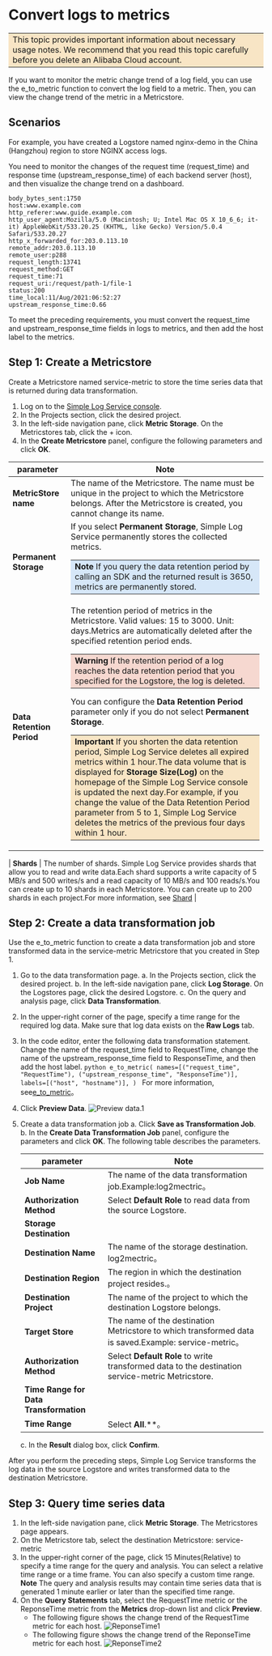 # Convert logs to metrics

<table><tr><td bgcolor="#f8e5c5">This topic provides important information about necessary usage notes. We recommend that you read this topic carefully before you delete an Alibaba Cloud account.</td></tr></table>

If you want to monitor the metric change trend of a log field, you can use the e_to_metric function to convert the log field to a metric. Then, you can view the change trend of the metric in a Metricstore.

## Scenarios

For example, you have created a Logstore named nginx-demo in the China (Hangzhou) region to store NGINX access logs.

You need to monitor the changes of the request time (request_time) and response time (upstream_response_time) of each backend server (host), and then visualize the change trend on a dashboard.

```
body_bytes_sent:1750
host:www.example.com
http_referer:www.guide.example.com
http_user_agent:Mozilla/5.0 (Macintosh; U; Intel Mac OS X 10_6_6; it-it) AppleWebKit/533.20.25 (KHTML, like Gecko) Version/5.0.4 Safari/533.20.27
http_x_forwarded_for:203.0.113.10
remote_addr:203.0.113.10
remote_user:p288
request_length:13741
request_method:GET
request_time:71
request_uri:/request/path-1/file-1
status:200
time_local:11/Aug/2021:06:52:27
upstream_response_time:0.66
```

To meet the preceding requirements, you must convert the request_time and upstream_response_time fields in logs to metrics, and then add the host label to the metrics.

## Step 1: Create a Metricstore

Create a Metricstore named service-metric to store the time series data that is returned during data transformation.

1. Log on to the [Simple Log Service console](https://sls.console.aliyun.com/lognext/profile).
2. In the Projects section, click the desired project.
3. In the left-side navigation pane, click **Metric Storage**. On the Metricstores tab, click the + icon.
4. In the **Create Metricstore** panel, configure the following parameters and click **OK**.

| **parameter**             | **Note**                                                                                                                                                                                                                                                                                                                                                                                                                                                                                                                                                                                                                                                                                                                                                                                                                                                                                                                                                            |
| ------------------------- | ------------------------------------------------------------------------------------------------------------------------------------------------------------------------------------------------------------------------------------------------------------------------------------------------------------------------------------------------------------------------------------------------------------------------------------------------------------------------------------------------------------------------------------------------------------------------------------------------------------------------------------------------------------------------------------------------------------------------------------------------------------------------------------------------------------------------------------------------------------------------------------------------------------------------------------------------------------------- |
| **MetricStore name**      | The name of the Metricstore. The name must be unique in the project to which the Metricstore belongs. After the Metricstore is created, you cannot change its name.                                                                                                                                                                                                                                                                                                                                                                                                                                                                                                                                                                                                                                                                                                                                                                                                 |
| **Permanent Storage**     | If you select **Permanent Storage**, Simple Log Service permanently stores the collected metrics.<br><table><tr><td bgcolor="#d6e7f8">**Note** If you query the data retention period by calling an SDK and the returned result is 3650, metrics are permanently stored.</td></tr></table>                                                                                                                                                                                                                                                                                                                                                                                                                                                                                                                                                                                                                                                                          |
| **Data Retention Period** | The retention period of metrics in the Metricstore. Valid values: 15 to 3000. Unit: days.Metrics are automatically deleted after the specified retention period ends.<br><table><tr><td bgcolor="#f6d8d0">**Warning** If the retention period of a log reaches the data retention period that you specified for the Logstore, the log is deleted.</td></tr></table>You can configure the **Data Retention Period** parameter only if you do not select **Permanent Storage**.<table><tr><td bgcolor="#f8e5c5">**Important** If you shorten the data retention period, Simple Log Service deletes all expired metrics within 1 hour.The data volume that is displayed for **Storage Size(Log)** on the homepage of the Simple Log Service console is updated the next day.For example, if you change the value of the Data Retention Period parameter from 5 to 1, Simple Log Service deletes the metrics of the previous four days within 1 hour.</td></tr></table> |

| **Shards** | The number of shards. Simple Log Service provides shards that allow you to read and write data.Each shard supports a write capacity of 5 MB/s and 500 writes/s and a read capacity of 10 MB/s and 100 reads/s.You can create up to 10 shards in each Metricstore. You can create up to 200 shards in each project.For more information, see [Shard](https://www.alibabacloud.com/help/en/doc-detail/28976.htm?spm=a2c4g.11186623.0.0.1b424c78manSeS#concept-wnn-rqn-vdb) |

## Step 2: Create a data transformation job

Use the e_to_metric function to create a data transformation job and store transformed data in the service-metric Metricstore that you created in Step 1.

1. Go to the data transformation page.
   a. In the Projects section, click the desired project.
   b. In the left-side navigation pane, click **Log Storage**. On the Logstores page, click the desired Logstore.
   c. On the query and analysis page, click **Data Transformation**.
2. In the upper-right corner of the page, specify a time range for the required log data.
   Make sure that log data exists on the **Raw Logs** tab.
3. In the code editor, enter the following data transformation statement.
   Change the name of the request_time field to RequestTime, change the name of the upstream_response_time field to ResponseTime, and then add the host label.
   `python
e_to_metric(
    names=[("request_time", "RequestTime"), ("upstream_response_time", "ResponseTime")],
    labels=[("host", "hostname")],
)
`
   For more information, see[e_to_metric](https://www.alibabacloud.com/help/en/doc-detail/125484.htm?spm=a2c4g.11186623.0.0.1b421283FwBl0i#section-u7i-ymg-jzp)。
4. Click **Preview Data**.
   ![Preview data.1](/img/dataprocessdemo/文本解析/预览数据1.png)

5. Create a data transformation job
   a. Click **Save as Transformation Job**.
   b. In the **Create Data Transformation Job** panel, configure the parameters and click **OK**. The following table describes the parameters.

   | parameter                              | Note                                                                                                 |
   | -------------------------------------- | ---------------------------------------------------------------------------------------------------- |
   | **Job Name**                           | The name of the data transformation job.Example:log2mectric。                                        |
   | **Authorization Method**               | Select **Default Role** to read data from the source Logstore.                                       |
   | **Storage Destination**                |
   | **Destination Name**                   | The name of the storage destination. log2mectric。                                                   |
   | **Destination Region**                 | The region in which the destination project resides.。                                               |
   | **Destination Project**                | The name of the project to which the destination Logstore belongs.                                   |
   | **Target Store**                       | The name of the destination Metricstore to which transformed data is saved.Example: service-metric。 |
   | **Authorization Method**               | Select **Default Role** to write transformed data to the destination service-metric Metricstore.     |
   | **Time Range for Data Transformation** |
   | **Time Range**                         | Select **All**.\*\*。                                                                                |

   c. In the **Result** dialog box, click **Confirm**.

After you perform the preceding steps, Simple Log Service transforms the log data in the source Logstore and writes transformed data to the destination Metricstore.

## Step 3: Query time series data

1. In the left-side navigation pane, click **Metric Storage**. The Metricstores page appears.
2. On the Metricstore tab, select the destination Metricstore: service-metric
3. In the upper-right corner of the page, click 15 Minutes(Relative) to specify a time range for the query and analysis.
   You can select a relative time range or a time frame. You can also specify a custom time range.
   **Note** The query and analysis results may contain time series data that is generated 1 minute earlier or later than the specified time range.
4. On the **Query Statements** tab, select the RequestTime metric or the ReponseTime metric from the **Metrics** drop-down list and click **Preview**.
   - The following figure shows the change trend of the RequestTime metric for each host.
     ![ReponseTime1](/img/dataprocessdemo/文本解析/预览数据2.jpg)
   - The following figure shows the change trend of the ReponseTime metric for each host.
     ![ReponseTime2](/img/dataprocessdemo/文本解析/预览数据3.jpg)
